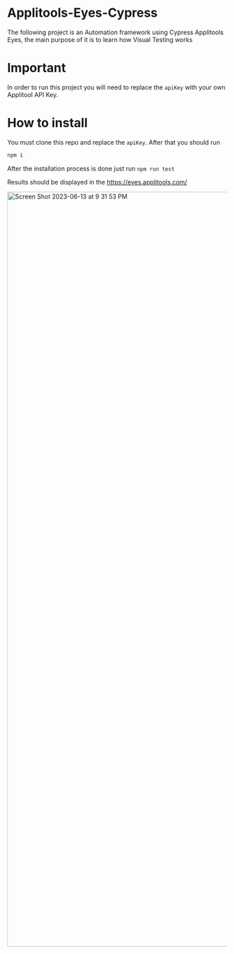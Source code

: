 # Applitools-Eyes-Cypress
The following project is an Automation framework using Cypress Applitools Eyes, the main purpose of it is to learn how Visual Testing works

# Important 
In order to run this project you will need to replace the `apiKey` with your own Applitool API Key.

# How to install
You must clone this repo and replace the `apiKey`. After that you should run 
```bash
npm i
```
After the installation process is done just run `npm run test`

Results should be displayed in the https://eyes.applitools.com/

<img width="1728" alt="Screen Shot 2023-06-13 at 9 31 53 PM" src="https://github.com/AlfredPolanco/Applitools-Eyes-Cypress/assets/39679348/0f7f384e-3c1b-4834-800a-0fa6685cc1f2">

